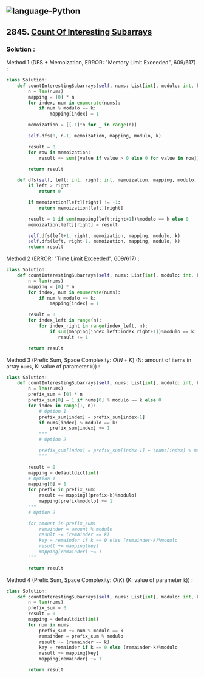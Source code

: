 ![language-Python](https://img.shields.io/badge/Python-ffd43b?style=for-the-badge&logo=PYTHON)
---

## 2845. [Count Of Interesting Subarrays](https://leetcode.com/problems/count-of-interesting-subarrays)

### Solution :

Method 1 (DFS + Memoization, ERROR: "Memory Limit Exceeded", 609/617) :
```python
class Solution:
    def countInterestingSubarrays(self, nums: List[int], modulo: int, k: int) -> int:
        n = len(nums)
        mapping = [0] * n
        for index, num in enumerate(nums):
            if num % modulo == k:
                mapping[index] = 1

        memoization = [[-1]*n for _ in range(n)]

        self.dfs(0, n-1, memoization, mapping, modulo, k)

        result = 0
        for row in memoization:
            result += sum([value if value > 0 else 0 for value in row])

        return result

    def dfs(self, left: int, right: int, memoization, mapping, modulo, k) -> int:
        if left > right:
            return 0

        if memoization[left][right] != -1:
            return memoization[left][right]

        result = 1 if sum(mapping[left:right+1])%modulo == k else 0
        memoization[left][right] = result

        self.dfs(left+1, right, memoization, mapping, modulo, k)
        self.dfs(left, right-1, memoization, mapping, modulo, k)
        return result
```

Method 2 (ERROR: "Time Limit Exceeded", 609/617) :
```python
class Solution:
    def countInterestingSubarrays(self, nums: List[int], modulo: int, k: int) -> int:
        n = len(nums)
        mapping = [0] * n
        for index, num in enumerate(nums):
            if num % modulo == k:
                mapping[index] = 1

        result = 0
        for index_left in range(n):
            for index_right in range(index_left, n):
                if sum(mapping[index_left:index_right+1])%modulo == k:
                   result += 1

        return result
```

Method 3 (Prefix Sum, Space Complexity: $O(N+K)$ (N: amount of items in array `nums`, K: value of parameter `k`)) :
```python
class Solution:
    def countInterestingSubarrays(self, nums: List[int], modulo: int, k: int) -> int:
        n = len(nums)
        prefix_sum = [0] * n
        prefix_sum[0] = 1 if nums[0] % modulo == k else 0
        for index in range(1, n):
            # Option 1
            prefix_sum[index] = prefix_sum[index-1]
            if nums[index] % modulo == k:
                prefix_sum[index] += 1
            """
            # Option 2

            prefix_sum[index] = prefix_sum[index-1] + (nums[index] % modulo == k)
            """

        result = 0
        mapping = defaultdict(int)
        # Option 1
        mapping[0] = 1
        for prefix in prefix_sum:
            result += mapping[(prefix-k)%modulo]
            mapping[prefix%modulo] += 1
        """
        # Option 2

        for amount in prefix_sum:
            remainder = amount % modulo
            result += (remainder == k)
            key = remainder if k == 0 else (remainder-k)%modulo
            result += mapping[key]
            mapping[remainder] += 1
        """

        return result
```

Method 4 (Prefix Sum, Space Complexity: $O(K)$ (K: value of parameter `k`)) :
```python
class Solution:
    def countInterestingSubarrays(self, nums: List[int], modulo: int, k: int) -> int:
        n = len(nums)
        prefix_sum = 0
        result = 0
        mapping = defaultdict(int)
        for num in nums:
            prefix_sum += num % modulo == k
            remainder = prefix_sum % modulo
            result += (remainder == k)
            key = remainder if k == 0 else (remainder-k)%modulo
            result += mapping[key]
            mapping[remainder] += 1

        return result
```
